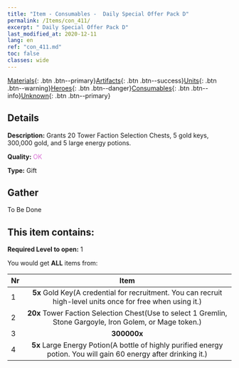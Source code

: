 ```yaml
---
title: "Item - Consumables -  Daily Special Offer Pack D"
permalink: /Items/con_411/
excerpt: " Daily Special Offer Pack D"
last_modified_at: 2020-12-11
lang: en
ref: "con_411.md"
toc: false
classes: wide
---
```

 [Materials](/Items/){: .btn .btn--primary}[Artifacts](/Items/Artifacts/){: .btn .btn--success}[Units](/Items/Units/){: .btn .btn--warning}[Heroes](/Items/Heroes/){: .btn .btn--danger}[Consumables](/Items/Consumables/){: .btn .btn--info}[Unknown](/Items/Unknown/){: .btn .btn--primary}

## Details
 **Description:** Grants 20 Tower Faction Selection Chests, 5 gold keys, 300,000 gold, and 5 large energy potions.

 **Quality:** <span style="color: #DA70D6">OK</span>

 **Type:** Gift

## Gather

  To Be Done

## This item contains:

 **Required Level to open:** 1

 You would get **ALL** items  from:

  | Nr |      Item    |
  |:---|:------------:|
  | 1 |  **5x** Gold Key(A credential for recruitment. You can recruit high-level units once for free when using it.) | 
  | 2 |  **20x** Tower Faction Selection Chest(Use to select 1 Gremlin, Stone Gargoyle, Iron Golem, or Mage token.) | 
  | 3 |  **300000x** <i class="fas fa-coins"/> | 
  | 4 |  **5x** Large Energy Potion(A bottle of highly purified energy potion. You will gain 60 energy after drinking it.) | 
